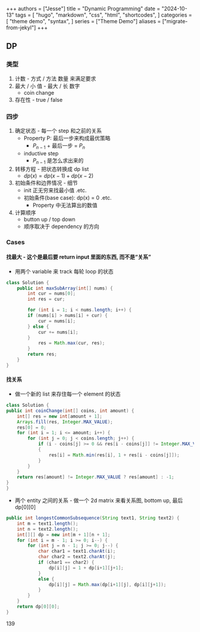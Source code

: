 +++
authors = ["Jesse"]
title = "Dynamic Programming"
date = "2024-10-13"
tags = [
    "hugo",
    "markdown",
    "css",
    "html",
    "shortcodes",
]
categories = [
    "theme demo",
    "syntax",
]
series = ["Theme Demo"]
aliases = ["migrate-from-jekyl"]
+++


## DP

### 类型

1. 计数 - 方式 / 方法 数量 来满足要求
2. 最大 / 小 值 - 最大 / 长 数字
   - coin change
3. 存在性 - true / false

### 四步

1. 确定状态 - 每一个 step 和之前的关系
   - Property P: 最后一步来构成最优策略
     - $P_{n-1}$ + 最后一步 = $P_n$
   - inductive step
     - $P_{n-1}$ 是怎么求出来的
2. 转移方程 - 把状态转换成 dp list
   - $dp(x) = dp(x -1) + dp(x - 2)$
3. 初始条件和边界情况 - 细节
   - init 正无穷来找最小值 .etc.
   - 初始条件(base case): dp(x) = 0 .etc.
     - Property 中无法算出的数值
4. 计算顺序
   - button up / top down
   - 顺序取决于 dependency 的方向

### Cases

#### 找最大 - 这个是最后要 return input 里面的东西, 而不是“关系”

- 用两个 variable 来 track 每轮 loop 的状态

```JAVA
class Solution {
	public int maxSubArray(int[] nums) {
		int cur = nums[0];
		int res = cur;

		for (int i = 1; i < nums.length; i++) {
		if (nums[i] > nums[i] + cur) {
			cur = nums[i];
		} else {
			cur += nums[i];
		}
			res = Math.max(cur, res);
		}
		return res;
	}
}
```

#### 找关系

- 做一个新的 list 来存住每一个 element 的状态

```JAVA
class Solution {
public int coinChange(int[] coins, int amount) {
	int[] res = new int[amount + 1];
	Arrays.fill(res, Integer.MAX_VALUE);
	res[0] = 0;
	for (int i = 1; i <= amount; i++) {
		for (int j = 0; j < coins.length; j++) {
			if (i - coins[j] >= 0 && res[i - coins[j]] != Integer.MAX_VALUE)
			{
				res[i] = Math.min(res[i], 1 + res[i - coins[j]]);
			}
		}
	}
	return res[amount] != Integer.MAX_VALUE ? res[amount] : -1;
}
}
```

- 两个 entity 之间的关系 - 做一个 2d matrix 来看关系图, bottom up, 最后 dp[0][0]

```JAVA
public int longestCommonSubsequence(String text1, String text2) {
	int m = text1.length();
	int n = text2.length();
	int[][] dp = new int[m + 1][n + 1];
	for (int i = m - 1; i >= 0; i--) {
		for (int j = n - 1; j >= 0; j--) {
			char char1 = text1.charAt(i);
			char char2 = text2.charAt(j);
			if (char1 == char2) {
				dp[i][j] = 1 + dp[i+1][j+1];
			}
			else {
				dp[i][j] = Math.max(dp[i+1][j], dp[i][j+1]);
			}
		}
	}
	return dp[0][0];
}
```


139